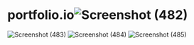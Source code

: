 # portfolio.io![Screenshot (482)](https://user-images.githubusercontent.com/110964730/200107318-133824e4-0afd-45ad-9df4-c01ce8ff8e8b.png)
![Screenshot (483)](https://user-images.githubusercontent.com/110964730/200107347-75d0a799-50d6-4a0b-8aa8-b495d67be7e9.png)
![Screenshot (484)](https://user-images.githubusercontent.com/110964730/200107355-411d4ab8-ffcc-4720-9ac2-ce4b86340824.png)
![Screenshot (485)](https://user-images.githubusercontent.com/110964730/200107369-63191e2f-28a6-4fd0-a4d5-620aeff343d8.png)
